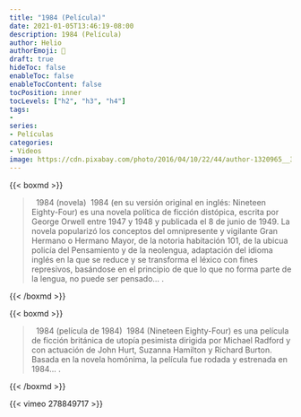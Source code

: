 ```yaml
---
title: "1984 (Película)"
date: 2021-01-05T13:46:19-08:00
description: 1984 (Película)
author: Helio
authorEmoji: 📡
draft: true
hideToc: false
enableToc: false
enableTocContent: false
tocPosition: inner
tocLevels: ["h2", "h3", "h4"]
tags:
- 
series:
- Películas
categories:
- Videos
image: https://cdn.pixabay.com/photo/2016/04/10/22/44/author-1320965__340.png
---
```



{{< boxmd >}}

> <i class="fa fa-wikipedia-w fa-2x" aria-hidden="true"> </i> 1984 (novela)
<i class="fa fa-quote-left" aria-hidden="true"> </i>1984 (en su versión original en inglés: Nineteen Eighty-Four) es una novela política de ficción distópica, escrita por George Orwell entre 1947 y 1948 y publicada el 8 de junio de 1949. La novela popularizó los conceptos del omnipresente y vigilante Gran Hermano o Hermano Mayor, de la notoria habitación 101, de la ubicua policía del Pensamiento y de la neolengua, adaptación del idioma inglés en la que se reduce y se transforma el léxico con fines represivos, basándose en el principio de que lo que no forma parte de la lengua, no puede ser pensado...<i class="fa fa-quote-right" aria-hidden="true"> </i>.

{{< /boxmd >}}

{{< boxmd >}}

> <i class="fa fa-wikipedia-w fa-2x" aria-hidden="true"> </i> 1984 (película de 1984)
<i class="fa fa-quote-left" aria-hidden="true"> </i>1984 (Nineteen Eighty-Four) es una película de ficción británica de utopía pesimista dirigida por Michael Radford y con actuación de John Hurt, Suzanna Hamilton y Richard Burton. Basada en la novela homónima, la película fue rodada y estrenada en 1984...<i class="fa fa-quote-right" aria-hidden="true"> </i>.

{{< /boxmd >}}


{{< vimeo 278849717 >}}
